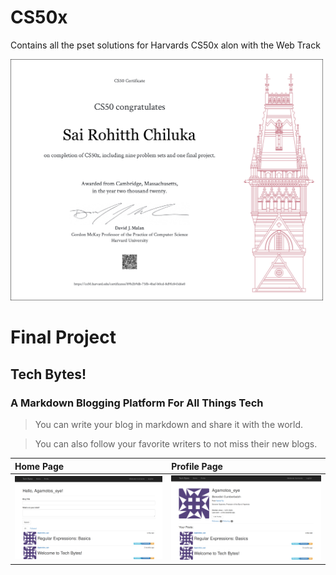# CS50x
Contains all the pset solutions for Harvards CS50x alon with the Web Track

<img src="pics/certificate.jpg" width="500"/>

# Final Project
## **Tech Bytes!**
### **A Markdown Blogging Platform For All Things Tech**

> You can write your blog in markdown and share it with the world.

> You can also follow your favorite writers to not miss their new blogs.

| Home Page                                           | Profile Page                                          |
| :-------------------------------------------------  | :---------------------------------------------------- |
| <img src="/pics/tech_bytes_home.png" width="1000"/> | <img src="/pics/tech_bytes_profile.png" width="1000"/> |

